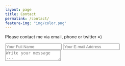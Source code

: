 ```yaml
---
layout: page
title: Contact
permalink: /contact/
feature-img: "img/color.png"
---
```


Please contact me via email, phone or twitter =)

<form action="https://getsimpleform.com/messages?form_api_token=e5663df1eaf48202a2e0c9f233fa6617" method="post">
  <!-- the redirect_to is optional, the form will redirect to the referrer on submission -->
  <input type='hidden' name='redirect_to' value='https://static1.squarespace.com/static/52db0749e4b02995f7e07698/53e261e1e4b04fd4ac801c0a/53e261e1e4b04fd4ac802114/1435349073584/Thank+you+notes.jpg' />
  <input type='text' name='name' placeholder='Your Full Name' />
  <input type='email' name='email' placeholder='Your E-mail Address' />
  <textarea name='message' placeholder='Write your message ...'></textarea>
</form>
